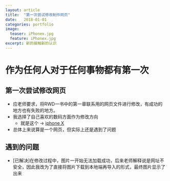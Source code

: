```yaml
---
layout: article
title:  "第一次尝试修改制作网页"
date:   2018-01-01
categories: portfolio
image:
  teaser: iPhonex.jpg
  feature: iPhonex.jpg
excerpt: 新的接触新的认识
---
```


# 作为任何人对于任何事物都有第一次

## 第一次尝试修改网页

- 应老师要求，将RWD一书中的第一章联系用的网页文件进行修改，有成功的地方也有失败的地方。
- 我选择了自己喜欢的数码方面作为修改方向
    - 就是这个 → [iphone X](https://luo00789.github.io/portfolio/first/index.html)
- 总体上来说算是一个网页，但实际上还是遇到了问题

## 遇到的问题

- [已解决]在修改过程中，图片一开始无法加载成功，后来老师解释说是网址不安全，因此我改为了直接将图片下载到本地端再导入的形式，最终图片显示了出来

